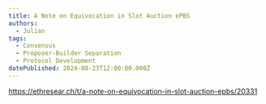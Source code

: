 ```yaml
---
title: A Note on Equivocation in Slot Auction ePBS
authors:
  - Julian
tags:
  - Consensus
  - Proposer-Builder Separation
  - Protocol Development
datePublished: 2024-08-23T12:00:00.000Z
---
```


<https://ethresear.ch/t/a-note-on-equivocation-in-slot-auction-epbs/20331>

